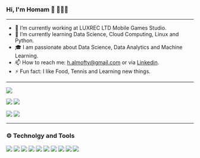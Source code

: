 
###  Hi, I'm Homam 👋 👨🏻‍💻
____
- 🔭 I’m currently working at LUXREC LTD Mobile Games Studio.
- 🌱 I’m currently learning Data Science, Cloud Computing, Linux and Python.
- 🎓 I am passionate about Data Science, Data Analytics and Machine Learning.
- 📫 How to reach me: h.almofty@gmail.com or via <a href="https://www.linkedin.com/in/homam-almofty/"> Linkedin</a>.
- ⚡ Fun fact: I like Food, Tennis and Learning new things.

---

![](https://github-profile-summary-cards.vercel.app/api/cards/profile-details?username=HomamAl&theme=solarized)

![](https://github-profile-summary-cards.vercel.app/api/cards/repos-per-language?username=HomamAl&theme=solarized) ![](https://github-profile-summary-cards.vercel.app/api/cards/most-commit-language?username=HomamAl&theme=solarized)

![](https://github-profile-summary-cards.vercel.app/api/cards/stats?username=HomamAl&theme=solarized) ![](https://github-profile-summary-cards.vercel.app/api/cards/productive-time?username=HomamAl&theme=solarized)


---
### ⚙️ Technolgy and Tools 

![](https://img.shields.io/badge/<OS>-<Linux>-informational?style=flat&logo=<LOGO_NAME>&logoColor=blue&color=blue)
![](https://img.shields.io/badge/<Shell>-<Bash>-informational?style=flat&logo=<LOGO_NAME>&logoColor=blue&color=blue)
![](https://img.shields.io/badge/<IDE>-<VsCode>-informational?style=flat&logo=<LOGO_NAME>&logoCColor=blue&color=blue)
![](https://img.shields.io/badge/<Code>-<Python>-informational?style=flat&logo=<LOGO_NAME>&logoCColor=blue&color=blue)
![](https://img.shields.io/badge/<Code>-<Java>-informational?style=flat&logo=<LOGO_NAME>&logoColor=blue&color=blue)
![](https://img.shields.io/badge/<Code>-<C++>-informational?style=flat&logo=<LOGO_NAME>&logoColor=blue&color=blue)
![](https://img.shields.io/badge/<Code>-<HTML>-informational?style=flat&logo=<LOGO_NAME>&logoColor=blue&color=blue)
![](https://img.shields.io/badge/<Code>-<CSS>-informational?style=flat&logo=<LOGO_NAME>&logoColor=blue&color=blue)
![](https://img.shields.io/badge/<Tools>-<Docker>-informational?style=flat&logo=<LOGO_NAME>&logoColor=blue&color=blue)
![](https://img.shields.io/badge/<Tools>-<Kubernetes>-informational?style=flat&logo=<LOGO_NAME>&logoColor=blue&color=blue)

